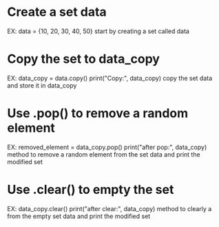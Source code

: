 # Create a set data
EX: data = {10, 20, 30, 40, 50}
start by creating a set called data

# Copy the set to data_copy
EX: data_copy = data.copy()
print("Copy:", data_copy)
copy the set data and store it in data_copy

# Use .pop() to remove a random element
EX: removed_element = data_copy.pop()
print("after pop:", data_copy)
method to remove a random element from the set data and print the modified set

# Use .clear() to empty the set
EX: data_copy.clear()
print("after clear:", data_copy)
method to clearly a from the empty set data and print the modified set

